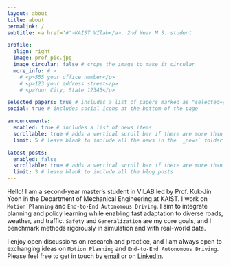 ```yaml
---
layout: about
title: about
permalink: /
subtitle: <a href='#'>KAIST VIlab</a>. 2nd Year M.S. student

profile:
  align: right
  image: prof_pic.jpg
  image_circular: false # crops the image to make it circular
  more_info: # >
    # <p>555 your office number</p>
    # <p>123 your address street</p>
    # <p>Your City, State 12345</p>

selected_papers: true # includes a list of papers marked as "selected={true}"
social: true # includes social icons at the bottom of the page

announcements:
  enabled: true # includes a list of news items
  scrollable: true # adds a vertical scroll bar if there are more than 3 news items
  limit: 5 # leave blank to include all the news in the `_news` folder

latest_posts:
  enabled: false
  scrollable: true # adds a vertical scroll bar if there are more than 3 new posts items
  limit: 3 # leave blank to include all the blog posts
---
```


Hello! I am a second-year master’s student in VILAB led by Prof. Kuk-Jin Yoon in the Department of Mechanical Engineering at KAIST. I work on `Motion Planning` and `End-to-End Autonomous Driving`. I aim to integrate planning and policy learning while enabling fast adaptation to diverse roads, weather, and traffic. `Safety` and `Generalization` are my core goals, and I benchmark methods rigorously in simulation and with real-world data.

I enjoy open discussions on research and practice, and I am always open to exchanging ideas on `Motion Planning` and `End-to-End Autonomous Driving`. Please feel free to get in touch by [email](mailto:dlrldnjs@kaist.ac.kr) or on [LinkedIn](www.linkedin.com/in/giwon-lee-515911336).

<!-- Write your biography here. Tell the world about yourself. Link to your favorite [subreddit](http://reddit.com). You can put a picture in, too. The code is already in, just name your picture `prof_pic.jpg` and put it in the `img/` folder.

Put your address / P.O. box / other info right below your picture. You can also disable any of these elements by editing `profile` property of the YAML header of your `_pages/about.md`. Edit `_bibliography/papers.bib` and Jekyll will render your [publications page](/al-folio/publications/) automatically.

Link to your social media connections, too. This theme is set up to use [Font Awesome icons](https://fontawesome.com/) and [Academicons](https://jpswalsh.github.io/academicons/), like the ones below. Add your Facebook, Twitter, LinkedIn, Google Scholar, or just disable all of them. -->
